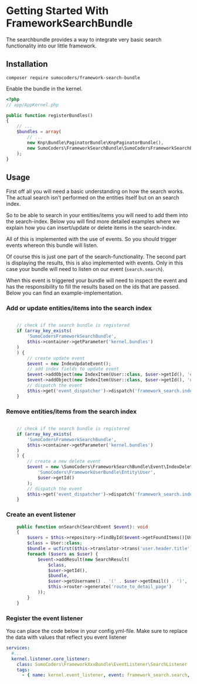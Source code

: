 # Getting Started With FrameworkSearchBundle

The searchbundle provides a way to integrate very basic search functionality
into our little framework.

## Installation

    composer require sumocoders/framework-search-bundle

Enable the bundle in the kernel.

```php
<?php
// app/AppKernel.php

public function registerBundles()
{
    // ...
    $bundles = array(
        // ...
        new Knp\Bundle\PaginatorBundle\KnpPaginatorBundle(),
        new SumoCoders\FrameworkSearchBundle\SumoCodersFrameworkSearchBundle(),
    );
}
```

## Usage

First off all you will need a basic understanding on how the search works. The
actual search isn't performed on the entities itself but on an search index.

So to be able to search in your entities/items you will need to add them into
the search-index. Below you will find more detailed examples where we explain
how you can insert/update or delete items in the search-index.

All of this is implemented with the use of events. So you should trigger events
whereon this bundle will listen.

Of course this is just one part of the search-functionality. The second part is
displaying the results, this is also implemented with events. Only in this case
your bundle will need to listen on our event (`search.search`).

When this event is triggered your bundle will need to inspect the event and has
the responsibility to fill the results based on the ids that are passed. Below
you can find an example-implementation.

### Add or update entities/items into the search index

```php

    // check if the search bundle is registered
    if (array_key_exists(
        'SumoCodersFrameworkSearchBundle',
        $this->container->getParameter('kernel.bundles')
    )
    ) {
        // create update event
        $event = new IndexUpdateEvent();
        // add index fields to update event
        $event->addObject(new IndexItem(User::class, $user->getId(), 'email', $user->getEmail()));
        $event->addObject(new IndexItem(User::class, $user->getId(), 'username', $user->getUsername()));
        // dispatch the event
        $this->get('event_dispatcher')->dispatch('framework_search.index_update', $event);
    }
```

### Remove entities/items from the search index

```php

    // check if the search bundle is registered
    if (array_key_exists(
        'SumoCodersFrameworkSearchBundle',
        $this->container->getParameter('kernel.bundles')
    )
    ) {
        // create a new delete event
        $event = new \SumoCoders\FrameworkSearchBundle\Event\IndexDeleteEvent(
            'SumoCoders\FrameworkUserBundle\Entity\User',
            $user->getId()
        );
        // dispatch the event
        $this->get('event_dispatcher')->dispatch('framework_search.index_delete', $event);
    }
```

### Create an event listener

```php
    public function onSearch(SearchEvent $event): void
    {
        $users = $this->repository->findById($event->getFoundItems()[User::class]);
        $class = User::class;
        $bundle = ucfirst($this->translator->trans('user.header.title'));
        foreach ($users as $user) {
            $event->addResult(new SearchResult(
                $class,
                $user->getId(),
                $bundle,
                $user->getUsername() . '(' . $user->getEmail() . ')',
                $this->router->generate('route_to_detail_page')
            ));
        }
    }
```

### Register the event listener

You can place the code below in your config.yml-file. Make sure to replace the
data with values that reflect you event listener

```yml
services:
  #...
  kernel.listener.core_listener:
    class: SumoCoders\FrameworkXxxBundle\EventListener\SearchListener
    tags:
      - { name: kernel.event_listener, event: framework_search.search, method: onSearch }
```



